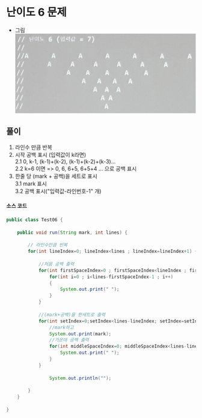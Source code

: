 # 난이도 6 문제
* 그림</br>
![](https://github.com/Lee-KyungSeok/ControlFlowExample/blob/master/Difficulty6/difficulty_6.PNG)

## __풀이__

1. 라인수 만큼 반복
2. 시작 공백 표시 (입력값이 k라면)</br>
 2.1  0, k-1, (k-1)+(k-2), (k-1)+(k-2)+(k-3)...</br>
 2.2 k=6 이면 => 0, 6, 6+5, 6+5+4 ... 으로 공백 표시
3. 한줄 당 (mark + 공백)을 세트로 표시</br>
 3.1 mark 표시</br>
 3.2 공백 표시("입력값-라인번호-1" 개)</br>

#### __소스 코드__
``` java
public class Test06 {

	public void run(String mark, int lines) {

		// 라인수만큼 반복
		for(int lineIndex=0; lineIndex<lines ; lineIndex=lineIndex+1) {

			//처음 공백 출력
			for(int firstSpaceIndex=0 ; firstSpaceIndex<lineIndex ; firstSpaceIndex++) {
				for(int i=0 ; i<lines-firstSpaceIndex-1 ; i++)
				{
					System.out.print(" ");
				}
			}

			//(mark+공백)을 한세트로 출력
			for(int setIndex=0;setIndex<lines-lineIndex; setIndex=setIndex+1) {
				//mark하고
				System.out.print(mark);
				//가운데 공백 출력
				for(int middleSpaceIndex=0; middleSpaceIndex<lines-lineIndex-1 ; middleSpaceIndex=middleSpaceIndex+1) {
					System.out.print(" ");
				}
			}

				System.out.println("");

		}
	}

}
```
